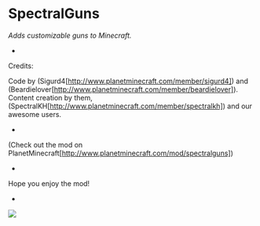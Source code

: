 # SpectralGuns #
*Adds customizable guns to Minecraft.*

-

Credits:

Code  by (Sigurd4[http://www.planetminecraft.com/member/sigurd4]) and (Beardielover[http://www.planetminecraft.com/member/beardielover]).
Content creation by them, (SpectralKH[http://www.planetminecraft.com/member/spectralkh]) and our awesome users.

-

(Check out the mod on PlanetMinecraft[http://www.planetminecraft.com/mod/spectralguns])

-

Hope you enjoy the mod!

-

![](http://i.imgur.com/B2cqUh2.png)
